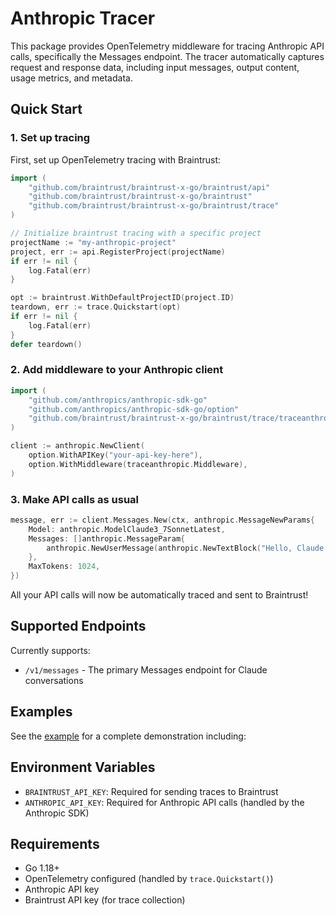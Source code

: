 # Anthropic Tracer

This package provides OpenTelemetry middleware for tracing Anthropic API calls, specifically the Messages endpoint. The tracer automatically captures request and response data, including input messages, output content, usage metrics, and metadata.

## Quick Start

### 1. Set up tracing

First, set up OpenTelemetry tracing with Braintrust:

```go
import (
    "github.com/braintrust/braintrust-x-go/braintrust/api"
    "github.com/braintrust/braintrust-x-go/braintrust"
    "github.com/braintrust/braintrust-x-go/braintrust/trace"
)

// Initialize braintrust tracing with a specific project
projectName := "my-anthropic-project"
project, err := api.RegisterProject(projectName)
if err != nil {
    log.Fatal(err)
}

opt := braintrust.WithDefaultProjectID(project.ID)
teardown, err := trace.Quickstart(opt)
if err != nil {
    log.Fatal(err)
}
defer teardown()
```

### 2. Add middleware to your Anthropic client

```go
import (
    "github.com/anthropics/anthropic-sdk-go"
    "github.com/anthropics/anthropic-sdk-go/option"
    "github.com/braintrust/braintrust-x-go/braintrust/trace/traceanthropic"
)

client := anthropic.NewClient(
    option.WithAPIKey("your-api-key-here"),
    option.WithMiddleware(traceanthropic.Middleware),
)
```

### 3. Make API calls as usual

```go
message, err := client.Messages.New(ctx, anthropic.MessageNewParams{
    Model: anthropic.ModelClaude3_7SonnetLatest,
    Messages: []anthropic.MessageParam{
        anthropic.NewUserMessage(anthropic.NewTextBlock("Hello, Claude!")),
    },
    MaxTokens: 1024,
})
```

All your API calls will now be automatically traced and sent to Braintrust!

## Supported Endpoints

Currently supports:
- `/v1/messages` - The primary Messages endpoint for Claude conversations


## Examples

See the [example](../../../examples/anthropic-tracer/) for a complete demonstration including:

## Environment Variables

- `BRAINTRUST_API_KEY`: Required for sending traces to Braintrust
- `ANTHROPIC_API_KEY`: Required for Anthropic API calls (handled by the Anthropic SDK)

## Requirements

- Go 1.18+
- OpenTelemetry configured (handled by `trace.Quickstart()`)
- Anthropic API key
- Braintrust API key (for trace collection)
